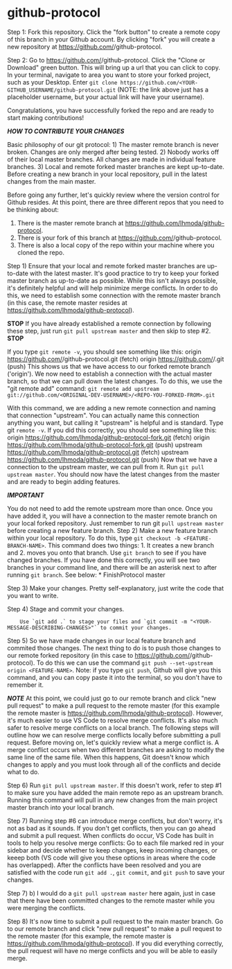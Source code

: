 # github-protocol

Step 1: Fork this repository. Click the "fork button" to create a remote copy of this branch in your Github account.
        By clicking "fork" you will create a new repository at https://github.com/<YOUR-GITHUB-USERNAME>/github-protocol.

Step 2: Go to https://github.com/<YOUR-GITHUB-USERNAME>/github-protocol. Click the "Clone or Download" green button.
        This will bring up a url that you can click to copy. 
        In your terminal, navigate to area you want to store your forked project, such as your Desktop. 
        Enter `git clone https://github.com/<YOUR-GITHUB_USERNAME/github-protocol.git` 
        (NOTE: the link above just has a placeholder username, but your actual link will have your username).
        
Congratulations, you have successfully forked the repo and are ready to start making contributions!

*****HOW TO CONTRIBUTE YOUR CHANGES*****

Basic philosophy of our git protocol:
    1) The master remote branch is never broken. 
       Changes are only merged after being tested.
    2) Nobody works off of their local master branches. 
       All changes are made in individual feature branches.
    3) Local and remote forked master branches are kept up-to-date. 
       Before creating a new branch in your local repository, pull in the latest changes from the main master.
       
Before going any further, let's quickly review where the version control for Github resides. 
At this point, there are three different repos that you need to be thinking about:
  1. There is the master remote branch at https://github.com/Ihmoda/github-protocol. 
  2. There is your fork of this branch at https://github.com/<YOUR-GITHUB-USERNAME>/github-protocol. 
  3. There is also a local copy of the repo within your machine where you cloned the repo.

Step 1) Ensure that your local and remote forked master branches are up-to-date with the latest master.
        It's good practice to try to keep your forked master branch as up-to-date as possible. 
        While this isn't always possible, it's definitely helpful and will help minimize merge conflicts.
        In order to do this, we need to establish some connection with the remote master branch (in this case, the remote master resides at https://github.com/Ihmoda/github-protocol).
        
****STOP****
If you have already established a remote connection by following these step, just run `git pull upstream master` and then skip to step #2.
****STOP****

If you type `git remote -v`, you should see something like this:
origin	https://github.com/<YOUR-GITHUB-USERNAME>/github-protocol.git (fetch)
origin	https://github.com/<YOUR-GITHUB-USERNAME>/.git (push)
This shows us that we have access to our forked remote branch ('origin'). 
We now need to establish a connection with the actual master branch, so that we can pull down the latest changes. To do this, we use the "git remote add" command: 
        `git remote add upstream git://github.com/<ORIGINAL-DEV-USERNAME>/<REPO-YOU-FORKED-FROM>.git`
        
With this command, we are adding a new remote connection and naming that connection "upstream". 
You can actually name this connection anything you want, but calling it "upstream" is helpful and is standard. 
Type git `remote -v`. If you did this correctly, you should see something like this:
origin	https://github.com/Ihmoda/github-protocol-fork.git (fetch)
origin	https://github.com/Ihmoda/github-protocol-fork.git (push)
upstream	https://github.com/Ihmoda/github-protocol.git (fetch)
upstream	https://github.com/Ihmoda/github-protocol.git (push)
Now that we have a connection to the upstream master, we can pull from it. Run `git pull upstream master`. 
You should now have the latest changes from the master and are ready to begin adding features. 

*****IMPORTANT*****

You do not need to add the remote upstream more than once. Once you have added it, you will have a connection to the master remote branch on your local forked repository.
Just remember to run git `pull upstream master` before creating a new feature branch.
Step 2) Make a new feature branch within your local repository. 
        To do this, type `git checkout -b <FEATURE-BRANCH-NAME>`. 
        This command does two things:
        1. It creates a new branch and 
        2. moves you onto that branch.
        Use `git branch` to see if you have changed branches. 
        If you have done this correctly, you will see two branches in your command line, and there will be an asterisk next to <FEATURE-BRANCH-NAME> after running `git branch`.
        See below: 
        * FinishProtocol
          master
          
Step 3) Make your changes. Pretty self-explanatory, just write the code that you want to write.

Step 4) Stage and commit your changes.

        Use `git add .` to stage your files and `git commit -m "<YOUR-MESSAGE-DESCRIBING-CHANGES>"` to commit your changes.

Step 5) So we have made changes in our local feature branch and commited those changes. 
        The next thing to do is to push those changes to our remote forked repository (in this case to https://github.com/<YOUR-GITHUB-USERNAME>/github-protocol).
        To do this we can use the command `git push --set-upstream origin <FEATURE-NAME>`. 
        Note: if you type `git push`, Github will give you this command, and you can copy paste it into the terminal, so you don't have to remember it.

*****NOTE*****
At this point, we could just go to our remote branch and click "new pull request" to make a pull request to the remote master (for this example the remote master is https://github.com/Ihmoda/github-protocol).
However, it's much easier to use VS Code to resolve merge conflicts. It's also much safer to resolve merge conflicts on a local branch. 
The following steps will outline how we can resolve merge conflicts locally before submitting a pull request.
Before moving on, let's quickly review what a merge conflict is. A merge conflict occurs when two different branches are asking to modify the same line of the same file.
When this happens, Git doesn't know which changes to apply and you must look through all of the conflicts and decide what to do.

Step 6) Run `git pull upstream master`. If this doesn't work, refer to step #1 to make sure you have added the main remote repo as an upstream branch. 
        Running this command will pull in any new changes from the main project master branch into your local branch.

Step 7) Running step #6 can introduce merge conflicts, but don't worry, it's not as bad as it sounds. 
        If you don't get conflicts, then you can go ahead and submit a pull request.
        When conflicts do occur, VS Code has built in tools to help you resolve merge conflicts: 
        Go to each file marked red in your sidebar and decide whether to keep changes, keep incoming changes, or keeep both (VS code will give you these options in areas where the code has overlapped).
        After the conflicts have been resolved and you are satisfied with the code run `git add .`, `git commit`, and `git push` to save your changes.

Step 7) b) I would do a `git pull upstream master` here again, just in case that there have been committed changes to the remote master while you were merging the conflicts.

Step 8) It's now time to submit a pull request to the main master branch.
        Go to our remote branch and click "new pull request" to make a pull request to the remote master (for this example, the remote master is https://github.com/Ihmoda/github-protocol). 
        If you did everything correctly, the pull request will have no merge conflicts and you will be able to easily merge.

